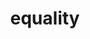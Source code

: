 ---
layout: basic
images: equality.png
thumbnail: equality.png
title: equality
classes: big-col-2 big-img-col-2
---